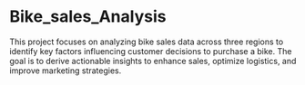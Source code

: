 # Bike_sales_Analysis
This project focuses on analyzing bike sales data across three regions to identify key factors influencing customer decisions to purchase a bike. The goal is to derive actionable insights to enhance sales, optimize logistics, and improve marketing strategies.
